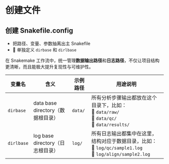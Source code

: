 # 创建文件

## 创建 Snakefile.config
- 把路径、变量、参数抽离出主 Snakefile
- 🧠 单独定义 `dirbase` 和 `dirlbase`

在 Snakemake 工作流中，统一管理**数据输出路径**和**日志路径**，不仅让项目结构更清晰，而且能极大提升复现性与可维护性。

| 变量名     | 含义                      | 示例路径         | 用途说明 |
|------------|---------------------------|------------------|-----------|
| `dirbase`  | data base directory（数据根目录） | `data/`           | 所有分析步骤输出都放在这个目录下，比如：<br>📂 `data/raw/`<br>📂 `data/qc/`<br>📂 `data/results/` |
| `dirlbase` | log base directory（日志根目录） | `log/`            | 所有日志输出都集中在这里，结构对应于数据目录，比如：<br>📂 `log/qc/sample1.log`<br>📂 `log/align/sample2.log` |


